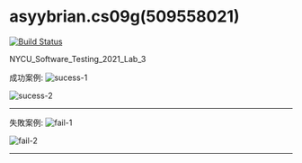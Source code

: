 # asyybrian.cs09g(509558021)
[![Build Status](https://travis-ci.com/asyybrian/asyybrian.cs09g.svg?branch=main)](https://travis-ci.com/asyybrian/asyybrian.cs09g)

NYCU_Software_Testing_2021_Lab_3

成功案例:
![sucess-1](https://user-images.githubusercontent.com/81799051/113429798-ae9ce100-940b-11eb-96ba-b3a60a377389.PNG)

![sucess-2](https://user-images.githubusercontent.com/81799051/113429802-b0ff3b00-940b-11eb-8267-a659bf82c77a.PNG)


-----------------------------------------------------------------------------------------------------------------------

失敗案例:
![fail-1](https://user-images.githubusercontent.com/81799051/113429842-c1afb100-940b-11eb-8d0b-ad59c1da83b5.PNG)

![fail-2](https://user-images.githubusercontent.com/81799051/113429850-c4120b00-940b-11eb-9d47-05c363600c00.PNG)

-----------------------------------------------------------------------------------------------------------------------
